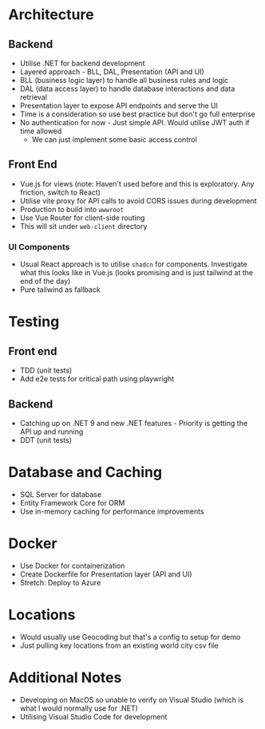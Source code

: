 # Architecture

## Backend

- Utilise .NET for backend development
- Layered approach - BLL, DAL, Presentation (API and UI)
- BLL (business logic layer) to handle all business rules and logic
- DAL (data access layer) to handle database interactions and data retrieval
- Presentation layer to expose API endpoints and serve the UI
- Time is a consideration so use best practice but don't go full enterprise
- No authentication for now - Just simple API. Would utilise JWT auth if time allowed
  - We can just implement some basic access control

## Front End

- Vue.js for views (note: Haven't used before and this is exploratory. Any friction, switch to React)
- Utilise vite proxy for API calls to avoid CORS issues during development
- Production to build into `wwwroot`
- Use Vue Router for client-side routing
- This will sit under `web-client` directory

### UI Components

- Usual React approach is to utilise `shadcn` for components. Investigate what this looks like in Vue.js (looks promising and is just tailwind at the end of the day)
- Pure tailwind as fallback

# Testing

## Front end

- TDD (unit tests)
- Add e2e tests for critical path using playwright

## Backend

- Catching up on .NET 9 and new .NET features - Priority is getting the API up and running
- DDT (unit tests)

# Database and Caching

- SQL Server for database 
- Entity Framework Core for ORM
- Use in-memory caching for performance improvements

# Docker

- Use Docker for containerization
- Create Dockerfile for Presentation layer (API and UI)
- Stretch: Deploy to Azure

# Locations

- Would usually use Geocoding but that's a config to setup for demo
- Just pulling key locations from an existing world city csv file

# Additional Notes

- Developing on MacOS so unable to verify on Visual Studio (which is what I would normally use for .NET)
- Utilising Visual Studio Code for development

